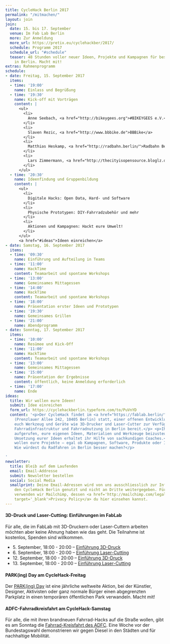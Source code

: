 ```yaml
---
title: CycleHack Berlin 2017
permalink: "/mitmachen/"
layout: join
join:
  date: 15. bis 17. September
  venue: Im Fab Lab Berlin
  more: Zur Anmeldung
  more_url: https://pretix.eu/cyclehackber/2017/
  schedule: Programm 2017
  schedule_url: "#schedule"
  teaser: 48 Stunden voller neuer Ideen, Projekte und Kampagnen für besseres Radfahren
    in Berlin. Macht mit!
extras: Rahmenprogramm
schedule:
- date: Freitag, 15. September 2017
  items:
  - time: '19:00'
    name: Einlass und Begrüßung
  - time: '19:30'
    name: Kick-off mit Vorträgen
    content: |
      <ul>
        <li>
          Anne Seebach, <a href="http://bikeygees.org">#BIKEYGEES e.V.</a>
        </li>
        <li>
          Slaven Rezic, <a href="http://www.bbbike.de">BBBike</a>
        </li>
        <li>
          Matthias Heskamp, <a href="http://radbahn.berlin/">Radbahn Berlin</a>
        </li>
        <li>
          Lars Zimmermann, <a href="http://thecityisopensource.bloglz.de/hacking-to-create-the-free-sustainable-circular-city/">The City Is Open Source</a>
        </li>
      </ul>
  - time: '20:30'
    name: Ideenfindung und Gruppenbildung
    content: |
      <ul>
        <li>
          Digitale Hacks: Open Data, Hard- und Software
        </li>
        <li>
          Physische Prototypen: DIY-Fahrradzubehör und mehr
        </li>
        <li>
          Aktionen und Kampagnen: Hackt eure Umwelt!
        </li>
      </ul>
      <a href="#ideas">Ideen einreichen</a>
- date: Samstag, 16. September 2017
  items:
  - time: '09:30'
    name: Einführung und Aufteilung in Teams
  - time: '11:00'
    name: HackTime
    content: Teamarbeit und spontane Workshops
  - time: '13:00'
    name: Gemeinsames Mittagessen
  - time: '14:00'
    name: HackTime
    content: Teamarbeit und spontane Workshops
  - time: '18:00'
    name: Präsentation erster Ideen und Prototypen
  - time: '19:30'
    name: Gemeinsames Grillen
  - time: '21:00'
    name: Abendprogramm
- date: Sonntag, 17. September 2017
  items:
  - time: '10:00'
    name: Resümee und Kick-Off
  - time: '11:00'
    name: HackTime
    content: Teamarbeit und spontane Workshops
  - time: '13:00'
    name: Gemeinsames Mittagessen
  - time: '15:00'
    name: Präsentation der Ergebnisse
    content: öffentlich, keine Anmeldung erforderlich
  - time: '17:00'
    name: Ende
ideas:
  title: Wir wollen eure Ideen!
  submit: Idee einreichen
  form_url: https://cyclehackberlin.typeform.com/to/PuVnYD
  content: '<p>Der CycleHack findet im <a href="https://fablab.berlin/">Fab Lab Berlin</a>
    (Prenzlauer Allee 242, 10405 Berlin) statt, einer offenen Entwicklungswerkstatt. Hier stehen
    euch Werkzeug und Geräte wie 3D-Drucker und Laser-Cutter zur Verfügung. Außerdem stellen wir Daten zur
    Fahrradinfrastruktur und Fahrradnutzung in Berlin bereit.</p> <p>Ihr seid dazu
    aufgerufen, eure eigenen Ideen, Materialien und Werkzeuge beizusteuern. Bei der
    Umsetzung eurer Ideen erhaltet ihr Hilfe von sachkundigen Coaches.</p> <p>Wir
    wollen eure Projekte – egal ob Kampagnen, Software, Produkte oder Ideen zur Fahrradinfastruktur.
    Wie würdest du Radfahren in Berlin besser machen?</p>

'
newsletter:
  title: Bleib auf dem Laufenden
  email: Email-Addresse
  submit: Newsletter bestellen
  social: Social Media
  smallprint: Deine Email-Adressen wird von uns ausschliesslich zur Information über
    den CycleHack Berlin genutzt und nicht an Dritte weitergegeben. Für diesen Verteiler
    verwenden wir Mailchimp, dessen <a href='http://mailchimp.com/legal/privacy/'
    target='_blank'>Privacy Policy</a> du hier einsehen kannst.
---
```


#### 3D-Druck und Laser-Cutting: Einführungen im FabLab

Für alle, die im FabLab mit 3D-Druckern oder Laser-Cuttern arbeiten möchten aber keine Ahnung haben wie das geht. Die Teilnahme ist kostenlos, Spenden sind willkommen.

<ul>
  <li>
    5. September, 18:00 - 20:00 –
    <a href="https://fablab.berlin/de/learning/23-3d-printing-introduction.html">Einführung 3D-Druck</a>
  </li>
  <li>
    6. September, 18:00 - 20:00 –
    <a href="https://fablab.berlin/de/learning/22-lasercutter-introduction.html">Einführung Laser-Cutting</a>
  </li>
  <li>
    12. September, 18:00 - 20:00 –
    <a href="https://fablab.berlin/de/learning/22-lasercutter-introduction.html">Einführung 3D-Druck</a>
  </li>
  <li>
    13. September, 18:00 - 20:00 –
    <a href="https://fablab.berlin/de/learning/23-3d-printing-introduction.html">Einführung Laser-Cutting</a>
  </li>
</ul>

#### PARK(ing) Day am CycleHack-Freitag

Der [PARK(ing) Day](http://www.parking-day-berlin.de/) ist eine jährliche weltweite Aktion, bei der Künstler, Designer, Aktivisten oder ganz normale Bürger einen abgegrenzten Parkplatz in einen temporären öffentlichen Park verwandeln. Macht mit!

#### ADFC-Fahrradkreisfahrt am CycleHack-Samstag

Für alle, die mit ihren brandneuen Fahrrad-Hacks auf die Straße wollen, gibt es am Sonntag die [Fahrrad-Kreisfahrt des ADFC](http://adfc-berlin.de/aktiv-werden/bei-demonstrationen/kreisfahrt/460-adfc-kreisfahrt-2017.html). Eine Woche vor der Bundestagswahl demonstrieren wir gegen Diesel in den Städten und für nachhaltige Mobilität.
